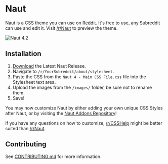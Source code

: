 # Naut

Naut is a CSS theme you can use on [Reddit](http://www.Reddit.com). It's free to use, any Subreddit can use and edit it. Visit [/r/Naut](http://www.Reddit.com/r/Naut) to preview the theme.

![Naut 4.2](http://i.imgur.com/6iYIMcF.png)

## Installation

1. [Download](https://github.com/Axel--/Naut-for-reddit/releases/latest) the Latest Naut Release.
2. Navigate to `/r/YourSubreddit/about/stylesheet`.
3. Paste the CSS from the `Naut 4 - Main CSS File.css` file into the Stylesheet text area.
4. Upload the images from the `/images/` folder, be sure not to rename them.
5. Save!

You may now customize Naut by either adding your own unique CSS Styles after Naut, or by visiting the [Naut Addons Repository](https://github.com/Axel--/Naut-for-reddit/tree/master/Addons)!

If you have any questions on how to customize, [/r/CSSHelp](https://www.reddit.com/r/csshelp) might be better suited than [/r/Naut](https://www.reddit.com/r/Naut).

## Contributing

See [CONTRIBUTING.md](https://github.com/Axel--/Naut-for-reddit/blob/master/CONTRIBUTING.md) for more information.